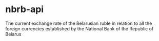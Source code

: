 # nbrb-api
The current exchange rate of the Belarusian ruble in relation to all the foreign currencies established by the National Bank of the Republic of Belarus

